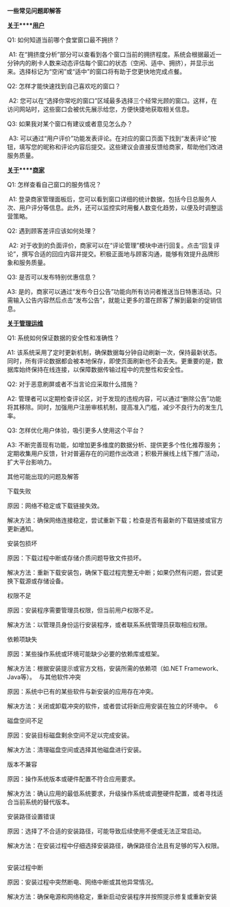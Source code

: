 <title></title><style>
@font-face{
font-family:"Times New Roman";
}
@font-face{
font-family:"宋体";
}
@font-face{
font-family:"Calibri";
}
p.MsoNormal{
mso-style-name:正文;
mso-style-parent:"";
margin:0pt;
margin-bottom:.0001pt;
mso-pagination:none;
text-align:justify;
text-justify:inter-ideograph;
font-family:Calibri;
mso-fareast-font-family:宋体;
mso-bidi-font-family:'Times New Roman';
font-size:10.5000pt;
mso-font-kerning:1.0000pt;
}
span.msoIns{
mso-style-type:export-only;
mso-style-name:"";
text-decoration:underline;
text-underline:single;
color:blue;
}
span.msoDel{
mso-style-type:export-only;
mso-style-name:"";
text-decoration:line-through;
color:red;
}
@page{mso-page-border-surround-header:no;
 mso-page-border-surround-footer:no;}@page Section0{
margin-top:72.0000pt;
margin-bottom:72.0000pt;
margin-left:90.0000pt;
margin-right:90.0000pt;
size:595.3000pt 841.9000pt;
layout-grid:15.6000pt;
mso-header-margin:42.5500pt;
mso-footer-margin:49.6000pt;
}
div.Section0{page:Section0;}</style>

**一些常见问题即解答**

**<u><span><font face="宋体">关于</font></span></u>****<u><span><font face="宋体">用户</font></span></u>** 

Q1: 如何知道当前哪个食堂窗口最不拥挤？

 A1: 在“拥挤度分析”部分可以查看到各个窗口当前的拥挤程度。系统会根据最近一分钟内的刷卡人数来动态评估每个窗口的状态（空闲、适中、拥挤），并显示出来。选择标记为“空闲”或“适中”的窗口将有助于您更快地完成点餐。  

Q2: 怎样才能快速找到自己喜欢吃的窗口？

 A2: 您可以在“选择你常吃的窗口”区域最多选择三个经常光顾的窗口。这样，在访问网站时，这些窗口会被优先展示给您，方便快捷地获取相关信息。  

Q3: 如果我对某个窗口有建议或者意见怎么办？

 A3: 可以通过“用户评价”功能发表评论。在对应的窗口页面下找到“发表评论”按钮，填写您的昵称和评论内容后提交。这些建议会直接反馈给商家，帮助他们改进服务质量。

**<u><span><font face="宋体">关于</font></span></u>****<u><span><font face="宋体">商家</font></span></u>**

Q1: 怎样查看自己窗口的服务情况？

 A1: 登录商家管理面板后，您可以看到窗口详细的统计数据，包括今日总服务人次、用户评分等信息。此外，还可以监控实时用餐人数变化趋势，以便及时调整运营策略。  

Q2: 遇到顾客差评应该如何处理？

 A2: 对于收到的负面评价，商家可以在“评论管理”模块中进行回复。点击“回复评论”，撰写合适的回应内容并提交。积极正面地与顾客沟通，能够有效提升品牌形象和服务质量。  

Q3: 是否可以发布特别优惠信息？

A3: 是的，商家可以通过“发布今日公告”功能向所有访问者推送当日特惠活动。只需输入公告内容然后点击“发布公告”，就能让更多的潜在顾客了解到最新的促销信息。

**<u><span><font face="宋体">关于</font></span></u>****<u><span><font face="宋体">管理</font></span></u>****<u><span><font face="宋体">运维</font></span></u>**

Q1: 系统如何保证数据的安全性和准确性？

A1: 该系统采用了定时更新机制，确保数据每分钟自动刷新一次，保持最新状态。同时，所有评论数据都会被本地保存，即使页面刷新也不会丢失。更重要的是，数据库始终保持在线连接，以保障数据传输过程中的完整性和安全性。

Q2: 对于恶意刷屏或者不当言论应采取什么措施？

A2: 管理者可以定期检查评论区，对于发现的违规内容，可以通过“删除公告”功能将其移除。同时，加强用户注册审核机制，提高准入门槛，减少不良行为的发生几率。

Q3: 怎样优化用户体验，吸引更多人使用这个平台？

A3: 不断完善现有功能，如增加更多维度的数据分析、提供更多个性化推荐服务；定期收集用户反馈，针对普遍存在的问题作出改进；积极开展线上线下推广活动，扩大平台影响力。

其他可能出现的问题及解答

下载失败  

原因：网络不稳定或下载链接失效。

解决方法：确保网络连接稳定，尝试重新下载；检查是否有最新的下载链接或官方更新通知。  

安装包损坏

原因：下载过程中断或存储介质问题导致文件损坏。

解决方法：重新下载安装包，确保下载过程完整无中断；如果仍然有问题，尝试更换下载源或存储设备。  

权限不足  

原因：安装程序需要管理员权限，但当前用户权限不足。

解决方法：以管理员身份运行安装程序，或者联系系统管理员获取相应权限。  

依赖项缺失

原因：某些操作系统或环境可能缺少必要的依赖库或框架。

解决方法：根据安装提示或官方文档，安装所需的依赖项（如.NET Framework、Java等）。  与其他软件冲突

原因：系统中已有的某些软件与新安装的应用存在冲突。

解决方法：关闭或卸载冲突的软件，或者尝试将新应用安装在独立的环境中。  6

磁盘空间不足

原因：安装目标磁盘剩余空间不足以完成安装。

解决方法：清理磁盘空间或选择其他磁盘进行安装。  

版本不兼容

原因：操作系统版本或硬件配置不符合应用要求。

解决方法：确认应用的最低系统要求，升级操作系统或调整硬件配置，或者寻找适合当前系统的替代版本。  

安装路径设置错误

原因：选择了不合适的安装路径，可能导致后续使用不便或无法正常启动。

解决方法：在安装过程中仔细选择安装路径，确保路径合法且有足够的写入权限。  

安装过程中断

原因：安装过程中突然断电、网络中断或其他异常情况。

解决方法：确保电源和网络稳定，重新启动安装程序并按照提示修复或重新安装
